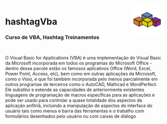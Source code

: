 <img src="vba.svg" align="right" width="100">

# hashtagVba

<h3>Curso de VBA, Hashtag Treinamentos</h3>
<br>

<p>O Visual Basic for Applications (VBA) é uma implementação do Visual Basic da Microsoft incorporada em todos os programas do Microsoft Office - dentro desse pacote estão os famosos aplicativos Office (Word, Excel, Power Point, Access, etc), bem como em outras aplicações da Microsoft, como o Visio, e que foi também incorporada pelo menos parcialmente em outros programas de terceiros como o AutoCAD, Mathcad e WordPerfect. Ele substitui e estende as capacidades de anteriormente existentes linguagens de programação de macros específicas para as aplicações e pode ser usado para controlar a quase totalidade dos aspectos da aplicação anfitriã, incluindo a manipulação de aspectos do interface do usuário tais como menus e barra das ferramentas e o trabalho com formulários desenhados pelo usuário ou com caixas de diálogo</p>
